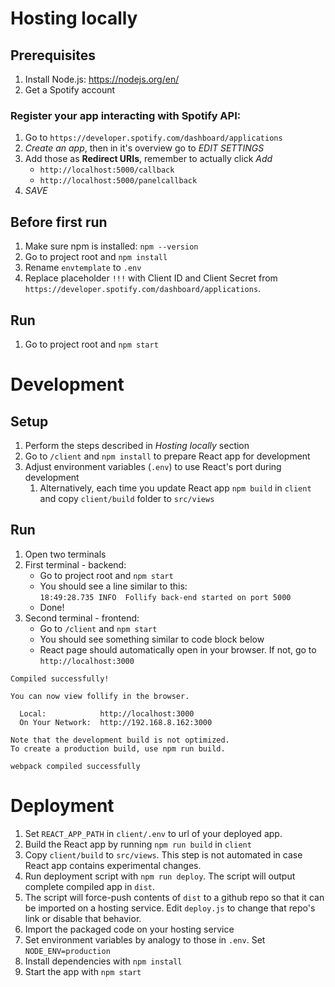 # Hosting locally

## Prerequisites
1. Install Node.js: https://nodejs.org/en/
2. Get a Spotify account
### Register your app interacting with Spotify API:
1. Go to `https://developer.spotify.com/dashboard/applications`
2. *Create an app*, then in it's overview go to *EDIT SETTINGS*
3. Add those as **Redirect URIs**, remember to actually click *Add*
   - `http://localhost:5000/callback`
   - `http://localhost:5000/panelcallback`
4. *SAVE*

## Before first run
1. Make sure npm is installed: `npm --version`
2. Go to project root and `npm install`
3. Rename `envtemplate` to `.env`
4. Replace placeholder `!!!` with Client ID and Client Secret from `https://developer.spotify.com/dashboard/applications`.

## Run
1. Go to project root and `npm start`

# Development

## Setup
1. Perform the steps described in *Hosting locally* section
2. Go to `/client` and `npm install` to prepare React app for development
3. Adjust environment variables (`.env`) to use React's port during development
   1. Alternatively, each time you update React app `npm build` in `client` and copy `client/build` folder to `src/views`

## Run
1. Open two terminals
2. First terminal - backend:
   - Go to project root and `npm start`
   - You should see a line similar to this: \
   `18:49:28.735 INFO  Follify back-end started on port 5000`
   - Done!
3. Second terminal - frontend:
   - Go to `/client` and `npm start`
   - You should see something similar to code block below
   - React page should automatically open in your browser. If not, go to `http://localhost:3000`
  ```
  Compiled successfully!

  You can now view follify in the browser.

    Local:            http://localhost:3000
    On Your Network:  http://192.168.8.162:3000

  Note that the development build is not optimized.
  To create a production build, use npm run build.

  webpack compiled successfully
  ```

# Deployment

1. Set `REACT_APP_PATH` in `client/.env` to url of your deployed app.
2. Build the React app by running `npm run build` in `client`
3. Copy `client/build` to `src/views`. This step is not automated in case React app contains experimental changes.
4. Run deployment script with `npm run deploy`. The script will output complete compiled app in `dist`.
5. The script will force-push contents of `dist` to a github repo so that it can be imported on a hosting service. Edit `deploy.js` to change that repo's link or disable that behavior.
6. Import the packaged code on your hosting service
7. Set environment variables by analogy to those in `.env`. Set `NODE_ENV=production`
8. Install dependencies with `npm install`
9. Start the app with `npm start`